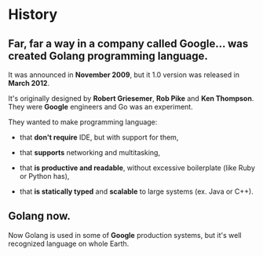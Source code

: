 # History

## Far, far a way in a company called **Google**... was created Golang programming language.

It was announced in **November 2009**,
but it 1.0 version was released in **March 2012**.

It's originally designed by **Robert Griesemer**, **Rob Pike** and **Ken Thompson**.
They were **Google** engineers and Go was an experiment.

They wanted to make programming language:

* that **don't require** IDE, but with support for them,

* that **supports** networking and multitasking,

* that **is productive and readable**, without excessive boilerplate (like Ruby or Python has),

* that **is statically typed** and **scalable** to large systems (ex. Java or C++).

## Golang now.

Now Golang is used in some of **Google** production systems, but it's well recognized language on whole Earth.